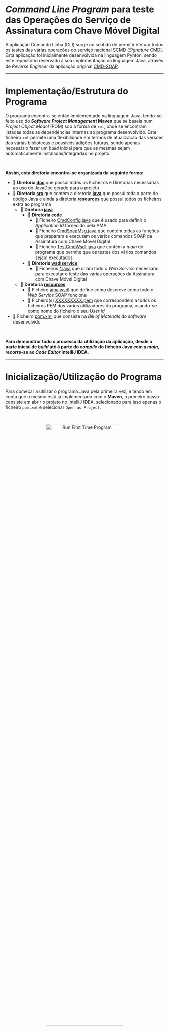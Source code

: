 # *Command Line Program* para teste das Operações do Serviço de Assinatura com Chave Móvel Digital

A aplicação Comando Linha (CLI) surge no sentido de permitir efetuar todos os testes das várias operações do serviço nacional SCMD (*Signature* CMD). Esta aplicação foi inicialmente desenvolvida na linguagem Pyhton, sendo este repositório reservado à sua implementação na linguagem Java, através de *Reverse Engineer* da aplicação original [CMD-SOAP](https://github.com/devisefutures/CMD-SOAP).

---

# Implementação/Estrutura do Programa

O programa encontra-se então implementado na linguagem Java, tendo-se feito uso do ***Software Project Management* Maven** que se baseia num  *Project Object Model* (POM) sob a forma de `xml`, onde se encontram listadas todas as dependências internas ao programa desenvolvido. 
Este ficheiro `xml` permite uma flexibilidade em termos de atualização das versões das várias bibliotecas e possíveis adições futuras, sendo apenas necessário fazer um *build* inicial para que as mesmas sejam automaticamente instaladas/integradas no projeto.

<br/>

**Assim, esta diretoria encontra-se organizada da seguinte forma:**

- :open_file_folder: **Diretoria [doc](https://github.com/uminho-miei-engseg-19-20/Grupo5/tree/master/Projetos/Projeto%203/CMD-SOAP/doc)** que possui todos os Ficheiros e Diretorias necessárias ao uso do JavaDoc gerado para o projeto
- :open_file_folder: **Diretoria [src](https://github.com/uminho-miei-engseg-19-20/Grupo5/tree/master/Projetos/Projeto%203/CMD-SOAP/src/main)** que contém a diretoria **[java](https://github.com/uminho-miei-engseg-19-20/Grupo5/tree/master/Projetos/Projeto%203/CMD-SOAP/src/main/java)** que possui toda a parte do código Java e ainda a diretoria **[resources](https://github.com/uminho-miei-engseg-19-20/Grupo5/tree/master/Projetos/Projeto%203/CMD-SOAP/src/main/resources)** que possui todos os ficheiros extra ao programa
  - :open_file_folder: **Diretoria [java](https://github.com/uminho-miei-engseg-19-20/Grupo5/tree/master/Projetos/Projeto%203/CMD-SOAP/src/main/java)**
    - :file_folder: **Diretoria [code](https://github.com/uminho-miei-engseg-19-20/Grupo5/tree/master/Projetos/Projeto%203/CMD-SOAP/src/main/java/code)**
      - :memo: Ficheiro [CmdConfig.java](https://github.com/uminho-miei-engseg-19-20/Grupo5/blob/master/Projetos/Projeto%203/CMD-SOAP/src/main/java/code/CmdConfig.java) que é usado para definir o *Application Id* fornecido pela AMA 
      - :memo: Ficheiro [CmdSoapMsg.java](https://github.com/uminho-miei-engseg-19-20/Grupo5/blob/master/Projetos/Projeto%203/CMD-SOAP/src/main/java/code/CmdSoapMsg.java) que contém todas as funções que preparam e executam os vários comandos SOAP da Assinatura com Chave Móvel Digital
      - :memo: Ficheiro [TestCmdWsdl.java](https://github.com/uminho-miei-engseg-19-20/Grupo5/blob/master/Projetos/Projeto%203/CMD-SOAP/src/main/java/code/TestCmdWsdl.java) que contém a *main* do programa que permite que os testes dos vários comandos sejam executados
    - :file_folder: **Diretoria [wsdlservice](https://github.com/uminho-miei-engseg-19-20/Grupo5/tree/master/Projetos/Projeto%203/CMD-SOAP/src/main/java/wsdlservice)**
      - :memo: Ficheiros  [\*.java](https://github.com/uminho-miei-engseg-19-20/Grupo5/tree/master/Projetos/Projeto%203/CMD-SOAP/src/main/java/wsdlservice)  que criam todo o *Web Service* necessário para executar o teste das várias operações da Assinatura com Chave Móvel Digital
  - :open_file_folder: **Diretoria [resources](https://github.com/uminho-miei-engseg-19-20/Grupo5/tree/master/Projetos/Projeto%203/CMD-SOAP/src/main/resources)**
    - :page_facing_up: Ficheiro [ama.wsdl](https://github.com/uminho-miei-engseg-19-20/Grupo5/blob/master/Projetos/Projeto%203/CMD-SOAP/src/main/resources/ama.wsdl) que define como descreve como todo o *Web Service* SOAP funciona 
    - :key: Ficheiro(s) [XXXXXXXXX.pem](https://github.com/uminho-miei-engseg-19-20/Grupo5/blob/master/Projetos/Projeto%203/CMD-SOAP/src/main/resources/ama.wsdl) que correspondem a todos os ficheiros PEM dos vários utilizadores do programa, usando-se como nome do ficheiro o seu *User Id*
- :bookmark_tabs: Ficheiro [pom.xml](https://github.com/uminho-miei-engseg-19-20/Grupo5/blob/master/Projetos/Projeto%203/CMD-SOAP/pom.xml) que consiste na *Bill of Materials* do *software* desenvolvido

<br/>

**Para demonstrar todo o processo da utilização da aplicação, desde a parte inicial de *build* até à parte do *compile* do ficheiro Java com a *main*, recorre-se ao *Code Editor* IntelliJ IDEA**.

---

# Inicialização/Utilização do Programa

Para começar a utilizar o programa Java pela primeira vez, e tendo em conta que o mesmo está já implementado com o **Maven**, o primeiro passo consiste em abrir o projeto no IntelliJ IDEA, selecionado para isso apenas o ficheiro `pom.xml` e selecionar `Open as Project`. 

<br/>

<p align = "center">
   <img src = "https://github.com/uminho-miei-engseg-19-20/Grupo5/blob/master/Projetos/Projeto%203/Run%20First%20Time%20Program.gif" alt = "Run First Time Program" width="70%"/>
</p>
<p align = "center"><b>Figura 1.</b> Demonstração de como fazer o <i>build</i> inicial do programa<br/></p>

<br/>

- Abrir o ficheiro `pom.xml` e clicar no ícone de ferramenta a verde na parte superior da janela.
  - Isto faz um *compile/build* inicial desse mesmo ficheiro `pom.xml`, que trata de criar toda a pasta **target** com as devidas Classes Java necessárias ao programa.
  - Todas as dependências definidas na *Bill of Materials* são corretamente instaladas e armazenadas na diretoria `.idea/libraries`.
- Navegar até à Diretoria [code](https://github.com/uminho-miei-engseg-19-20/Grupo5/tree/master/Projetos/Projeto%203/CMD-SOAP/src/main/java/code), selecionado o Ficheiro [TestCmdWsdl.java](https://github.com/uminho-miei-engseg-19-20/Grupo5/blob/master/Projetos/Projeto%203/CMD-SOAP/src/main/java/code/TestCmdWsdl.java).
- Com o ficheiro aberto, o próprio IntelliJ IDEA cria um ícone de play a verde que ao ser acionado permite fazer o *run* da Classse `main` nele descriminada.

<br/>

**Este conjunto de passos inicia o programa, espoletando a exibição do menu principal do mesmo:**

<br/>

<p align = "center">
   <img src = "https://github.com/uminho-miei-engseg-19-20/Grupo5/blob/master/Projetos/Projeto%203/Menu%20Command%20Line%20Program.png" alt = "Run First Time Program" width="70%"/>
</p>
<p align = "center"><b>Figura 2.</b>Menu Principal do <i>Command Line Program</i><br/></p>  

<br/>

## Exemplo da utilização da opção *Run All Commands*

Para demonstrar o uso de um dos comandos disponibilizados no Menu Principal do nosso *Command Line Program*, foque-se no compando principal que trata de executar todas as operações pensadas para o programa. 

<br/>

**Ao optar-se por esta *option* surge um novo menu totalmente adaptado a essa escolha. Note-se que para cada escolha existe um menu específico:**

<br/>

<p align = "center">
   <img src = "https://github.com/uminho-miei-engseg-19-20/Grupo5/blob/master/Projetos/Projeto%203/Menu%20Test%20All%20Commands.png" alt = "Menu Test All Commands" width="70%"/>
</p>
<p align = "center"><b>Figura 3.</b> Menu <i>Test All Commands</i><br/></p>

</br>

- Insere-se o *path* do documento ao qual se vai aplicar a Assinatura com Chave Móvel Digital.
- Insere-se o número de telemóvel do Utilizador seguido do seu Pin.
- **Caso não tenha sido configurado o *Application Id* no ficheiro [CmdConfig.java](https://github.com/uminho-miei-engseg-19-20/Grupo5/blob/master/Projetos/Projeto%203/CMD-SOAP/src/main/java/code/CmdConfig.java), insere-se também. Caso contrário, *enter* para ignorar**.

<br/>

**Com estes dados o programa será capaz de processar todo o resto, pedindo ao utilizador o OTP recebido no seu telemóvel. Com esse OTP validado, e se tudo correr bem como planeado, a assinatura é validada com sucesso, sendo o resultado esperado o seguinte:**

```
Test Command Line Program (for Preprod/Prod Signature CMD (SOAP) version 1.6 technical specification)
Initializing Test of All Commands
0% ...   Reading Arguments from the Command Line
         Document Name: teste.txt, User Id: +351 913392656
10% ...  Contacting CMD SOAP Server for GetCertificate Operation
20% ...  Certificate Emitted for "Diogo Emanuel da Silva Nogueira"
         by the Certification Entity "EC de Chave Móvel Digital de Assinatura Digital Qualificada do Cartão de Cidadão 00003"
         in the Hierarchy of "Cartão de Cidadão 006"
30% ...  Reading the Document "teste.txt"
40% ...  Hashing the Document "teste.txt"
50% ...  Generated Hash 
         [37, 94, -103, 42, 42, -117, -51, -128, 127, 80, -83, 102, ... ]
60% ...  Contacting CMD SOAP Server for CCMovelSign Operation
70% ...  Process Id returned by CCMovelSign Operation
         172ad597-4e77-499b-8f1e-6f00924b5cac
80% ...  Initializing OTP Validation

Enter the OTP received on your Device:
066181
90% ...  Contacting CMD SOAP Server for ValidateOtp Operation
OTP code is valid
100% ... Signature returned by ValidateOtp Operation
         [24, 0, -22, 35, -120, 36, -2, -91, -94, -5, 45, -55, -21, -63, ... ]
110% ... Validating Signature

Assinatura verificada com sucesso.

############################################ Test All Done ##############################################
```

---

# Notas

1. Não é necessário instalar qualquer biblioteca de forma manual.
2. A aplicação foi testada usando-se o SDK `openjdk-14.0.1`.
3. Antes de usar, verificar o *value* da variável ***Application Id***  no ficheiro [CmdConfig.java](https://github.com/uminho-miei-engseg-19-20/Grupo5/blob/master/Projetos/Projeto%203/CMD-SOAP/src/main/java/code/CmdConfig.java).
4. Foi usado o *Documentation Generator* **JavaDoc**, uma vez que todo o código possui a documentação necessária e que dessa forma torna-se mais fácil visualizar as várias classes e métodos criados no projeto. Para fazer uso da mesma, basta aceder ao ficheiro [index.html](https://github.com/uminho-miei-engseg-19-20/Grupo5/blob/master/Projetos/Projeto%203/CMD-SOAP/doc/index.html) presente na Diretoria [doc](https://github.com/uminho-miei-engseg-19-20/Grupo5/tree/master/Projetos/Projeto%203/CMD-SOAP/doc).
